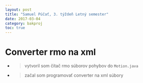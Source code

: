 ```yaml
---
layout: post
title: "Samuel Púčať, 3. týždeň Letný semester"
date: 2017-03-04
category: bakproj
toc: true
---
```

# **Converter rmo na xml**
* >vytvoril som čítač rmo súborov pohybov do `Motion.java`
* >začal som programovať converter na xml súbory

